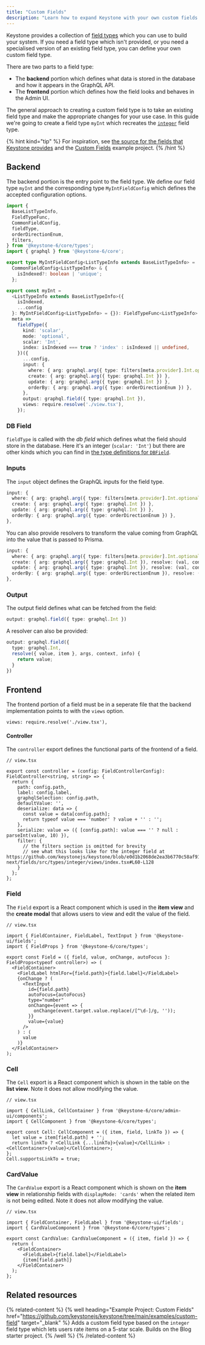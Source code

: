 ```yaml
---
title: "Custom Fields"
description: "Learn how to expand Keystone with your own custom fields. Guidance on backend setup, and frontend implementation in Keystone‘s Admin UI."
---
```


Keystone provides a collection of [field types](../apis/fields) which you can use to build your system.
If you need a field type which isn't provided, or you need a specialised version of an existing field type, you can define your own custom field type.

There are two parts to a field type:

- The **backend** portion which defines what data is stored in the database and how it appears in the GraphQL API.
- The **frontend** portion which defines how the field looks and behaves in the Admin UI.

The general approach to creating a custom field type is to take an existing field type and make the appropriate changes for your use case.
In this guide we're going to create a field type `myInt` which recreates the [`integer`](https://github.com/keystonejs/keystone/tree/main/packages/core/src/fields/types/integer) field type.

{% hint kind="tip" %}
For inspiration, see [the source for the fields that Keystone provides](https://github.com/keystonejs/keystone/tree/main/packages/core/src/fields/types) and the [Custom Fields](https://github.com/keystonejs/keystone/tree/main/examples/custom-field) example project.
{% /hint %}

## Backend

The backend portion is the entry point to the field type.
We define our field type `myInt` and the corresponding type `MyIntFieldConfig` which defines the accepted configuration options.

```ts
import {
  BaseListTypeInfo,
  FieldTypeFunc,
  CommonFieldConfig,
  fieldType,
  orderDirectionEnum,
  filters,
} from '@keystone-6/core/types';
import { graphql } from '@keystone-6/core';

export type MyIntFieldConfig<ListTypeInfo extends BaseListTypeInfo> =
  CommonFieldConfig<ListTypeInfo> & {
    isIndexed?: boolean | 'unique';
  };

export const myInt =
  <ListTypeInfo extends BaseListTypeInfo>({
    isIndexed,
    ...config
  }: MyIntFieldConfig<ListTypeInfo> = {}): FieldTypeFunc<ListTypeInfo> =>
  meta =>
    fieldType({
      kind: 'scalar',
      mode: 'optional',
      scalar: 'Int',
      index: isIndexed === true ? 'index' : isIndexed || undefined,
    })({
      ...config,
      input: {
        where: { arg: graphql.arg({ type: filters[meta.provider].Int.optional }), resolve: filters.resolveCommon },
        create: { arg: graphql.arg({ type: graphql.Int }) },
        update: { arg: graphql.arg({ type: graphql.Int }) },
        orderBy: { arg: graphql.arg({ type: orderDirectionEnum }) },
      },
      output: graphql.field({ type: graphql.Int }),
      views: require.resolve('./view.tsx'),
    });
```

### DB Field

`fieldType` is called with the _db field_ which defines what the field should store in the database.
Here it's an integer (`scalar: 'Int'`) but there are other kinds which you can find in [the type definitions for `DBField`](https://github.com/keystonejs/keystone/blob/5f4ecfc4281f979456326bc1a982e9bf90327ad6/packages-next/types/src/next-fields.ts#L105-L155).

### Inputs

The `input` object defines the GraphQL inputs for the field type.

```ts
input: {
  where: { arg: graphql.arg({ type: filters[meta.provider].Int.optional }), resolve: filters.resolveCommon },
  create: { arg: graphql.arg({ type: graphql.Int }) },
  update: { arg: graphql.arg({ type: graphql.Int }) },
  orderBy: { arg: graphql.arg({ type: orderDirectionEnum }) },
},
```

You can also provide resolvers to transform the value coming from GraphQL into the value that is passed to Prisma.

```ts
input: {
  where: { arg: graphql.arg({ type: filters[meta.provider].Int.optional }), resolve: filters.resolveCommon },
  create: { arg: graphql.arg({ type: graphql.Int }), resolve: (val, context) => val },
  update: { arg: graphql.arg({ type: graphql.Int }), resolve: (val, context) => val },
  orderBy: { arg: graphql.arg({ type: orderDirectionEnum }), resolve: (val, context) => val },
},
```

### Output

The output field defines what can be fetched from the field:

```ts
output: graphql.field({ type: graphql.Int })
```

A resolver can also be provided:

```ts
output: graphql.field({
  type: graphql.Int,
  resolve({ value, item }, args, context, info) {
    return value;
  }
})
```

## Frontend

The frontend portion of a field must be in a seperate file that the backend implementation points to with the `views` option.

```
views: require.resolve('./view.tsx'),
```

#### Controller

The `controller` export defines the functional parts of the frontend of a field.

```tsx
// view.tsx

export const controller = (config: FieldControllerConfig): FieldController<string, string> => {
  return {
    path: config.path,
    label: config.label,
    graphqlSelection: config.path,
    defaultValue: '',
    deserialize: data => {
      const value = data[config.path];
      return typeof value === 'number' ? value + '' : '';
    },
    serialize: value => ({ [config.path]: value === '' ? null : parseInt(value, 10) }),
    filter: {
      // the filters section is omitted for brevity
      // see what this looks like for the integer field at https://github.com/keystonejs/keystone/blob/e0d1b2068de2ea3b6770c58af91221b01e6a20cf/packages-next/fields/src/types/integer/views/index.tsx#L60-L128
    }
  };
};
```

### Field

The `Field` export is a React component which is used in the **item view** and the **create modal** that allows users to view and edit the value of the field.

```tsx
// view.tsx

import { FieldContainer, FieldLabel, TextInput } from '@keystone-ui/fields';
import { FieldProps } from '@keystone-6/core/types';

export const Field = ({ field, value, onChange, autoFocus }: FieldProps<typeof controller>) => (
  <FieldContainer>
    <FieldLabel htmlFor={field.path}>{field.label}</FieldLabel>
    {onChange ? (
      <TextInput
        id={field.path}
        autoFocus={autoFocus}
        type="number"
        onChange={event => {
          onChange(event.target.value.replace(/[^\d-]/g, ''));
        }}
        value={value}
      />
    ) : (
      value
    )}
  </FieldContainer>
);
```

### Cell

The `Cell` export is a React component which is shown in the table on the **list view**.
Note it does not allow modifying the value.

```tsx
// view.tsx

import { CellLink, CellContainer } from '@keystone-6/core/admin-ui/components';
import { CellComponent } from '@keystone-6/core/types';

export const Cell: CellComponent = ({ item, field, linkTo }) => {
  let value = item[field.path] + '';
  return linkTo ? <CellLink {...linkTo}>{value}</CellLink> : <CellContainer>{value}</CellContainer>;
};
Cell.supportsLinkTo = true;
```

### CardValue

The `CardValue` export is a React component which is shown on the **item view** in relationship fields with `displayMode: 'cards'` when the related item is not being edited.
Note it does not allow modifying the value.

```tsx
// view.tsx

import { FieldContainer, FieldLabel } from '@keystone-ui/fields';
import { CardValueComponent } from '@keystone-6/core/types';

export const CardValue: CardValueComponent = ({ item, field }) => {
  return (
    <FieldContainer>
      <FieldLabel>{field.label}</FieldLabel>
      {item[field.path]}
    </FieldContainer>
  );
};
```

## Related resources

{% related-content %}
{% well
heading="Example Project: Custom Fields"
href="<https://github.com/keystonejs/keystone/tree/main/examples/custom-field>"
target="\_blank" %}
Adds a custom field type based on the `integer` field type which lets users rate items on a 5-star scale. Builds on the Blog starter project.
{% /well %}
{% /related-content %}
